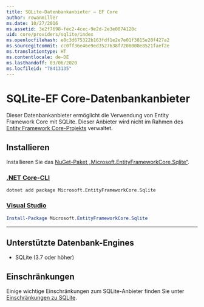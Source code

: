 ```yaml
---
title: SQLite-Datenbankanbieter – EF Core
author: rowanmiller
ms.date: 10/27/2016
ms.assetid: 3e2f7698-fec2-4cec-9e2d-2e3e0074120c
uid: core/providers/sqlite/index
ms.openlocfilehash: e8c3d675322b163fdf1e2e7e01f3815e28f427a2
ms.sourcegitcommit: cc0ff36e46e9ed3527638f7208000e8521faef2e
ms.translationtype: HT
ms.contentlocale: de-DE
ms.lasthandoff: 03/06/2020
ms.locfileid: "78413135"
---
```

# <a name="sqlite-ef-core-database-provider"></a>SQLite-EF Core-Datenbankanbieter

Dieser Datenbankanbieter ermöglicht die Verwendung von Entity Framework Core mit SQLite. Dieser Anbieter wird nicht im Rahmen des [Entity Framework Core-Projekts](https://github.com/aspnet/EntityFrameworkCore) verwaltet.

## <a name="install"></a>Installieren

Installieren Sie das [NuGet-Paket „Microsoft.EntityFrameworkCore.Sqlite“](https://www.nuget.org/packages/Microsoft.EntityFrameworkCore.Sqlite/).

### <a name="net-core-cli"></a>[.NET Core-CLI](#tab/dotnet-core-cli)

```dotnetcli
dotnet add package Microsoft.EntityFrameworkCore.Sqlite
```

### <a name="visual-studio"></a>[Visual Studio](#tab/vs)

``` powershell
Install-Package Microsoft.EntityFrameworkCore.Sqlite
```

***

## <a name="supported-database-engines"></a>Unterstützte Datenbank-Engines

* SQLite (3.7 oder höher)

## <a name="limitations"></a>Einschränkungen

Einige wichtige Einschränkungen zum SQLite-Anbieter finden Sie unter [Einschränkungen zu SQLite](limitations.md).
